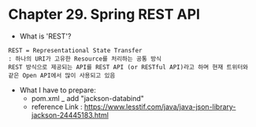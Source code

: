 # Chapter 29. Spring REST API

- What is 'REST'?
<pre><code>REST = Representational State Transfer
: 하나의 URI가 고유한 Resource를 처리하는 공통 방식
REST 방식으로 제공되는 API를 REST API (or RESTful API)라고 하며 현재 트위터와 같은 Open API에서 많이 사용되고 있음
</code></pre>

- What I have to prepare:
  - pom.xml _ add "jackson-databind"
  - reference Link : https://www.lesstif.com/java/java-json-library-jackson-24445183.html
